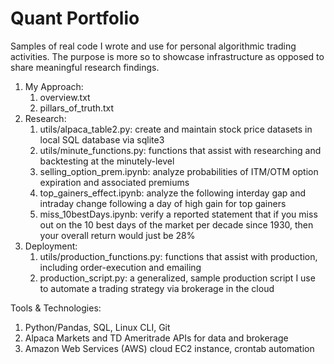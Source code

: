 # Quant Portfolio
Samples of real code I wrote and use for personal algorithmic trading activities. The purpose is more so to showcase infrastructure as opposed to share meaningful research findings.

1. My Approach:
    1. overview.txt
    2. pillars_of_truth.txt
2. Research:
    1. utils/alpaca_table2.py: create and maintain stock price datasets in local SQL database via sqlite3
    2. utils/minute_functions.py: functions that assist with researching and backtesting at the minutely-level
    3. selling_option_prem.ipynb: analyze probabilities of ITM/OTM option expiration and associated premiums
    4. top_gainers_effect.ipynb: analyze the following interday gap and intraday change following a day of high gain for top gainers
    5. miss_10bestDays.ipynb: verify a reported statement that if you miss out on the 10 best days of the market per decade since 1930, then your overall return would just be 28%
3. Deployment:
    1. utils/production_functions.py: functions that assist with production, including order-execution and emailing
    2. production_script.py: a generalized, sample production script I use to automate a trading strategy via brokerage in the cloud

Tools & Technologies:
1. Python/Pandas, SQL, Linux CLI, Git
2. Alpaca Markets and TD Ameritrade APIs for data and brokerage
3. Amazon Web Services (AWS) cloud EC2 instance, crontab automation

